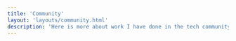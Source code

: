 ```yaml
---
title: 'Community'
layout: 'layouts/community.html'
description: 'Here is more about work I have done in the tech community'
---
```

